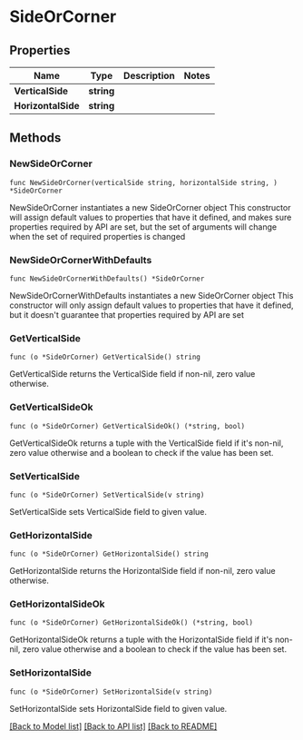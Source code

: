 # SideOrCorner

## Properties

Name | Type | Description | Notes
------------ | ------------- | ------------- | -------------
**VerticalSide** | **string** |  | 
**HorizontalSide** | **string** |  | 

## Methods

### NewSideOrCorner

`func NewSideOrCorner(verticalSide string, horizontalSide string, ) *SideOrCorner`

NewSideOrCorner instantiates a new SideOrCorner object
This constructor will assign default values to properties that have it defined,
and makes sure properties required by API are set, but the set of arguments
will change when the set of required properties is changed

### NewSideOrCornerWithDefaults

`func NewSideOrCornerWithDefaults() *SideOrCorner`

NewSideOrCornerWithDefaults instantiates a new SideOrCorner object
This constructor will only assign default values to properties that have it defined,
but it doesn't guarantee that properties required by API are set

### GetVerticalSide

`func (o *SideOrCorner) GetVerticalSide() string`

GetVerticalSide returns the VerticalSide field if non-nil, zero value otherwise.

### GetVerticalSideOk

`func (o *SideOrCorner) GetVerticalSideOk() (*string, bool)`

GetVerticalSideOk returns a tuple with the VerticalSide field if it's non-nil, zero value otherwise
and a boolean to check if the value has been set.

### SetVerticalSide

`func (o *SideOrCorner) SetVerticalSide(v string)`

SetVerticalSide sets VerticalSide field to given value.


### GetHorizontalSide

`func (o *SideOrCorner) GetHorizontalSide() string`

GetHorizontalSide returns the HorizontalSide field if non-nil, zero value otherwise.

### GetHorizontalSideOk

`func (o *SideOrCorner) GetHorizontalSideOk() (*string, bool)`

GetHorizontalSideOk returns a tuple with the HorizontalSide field if it's non-nil, zero value otherwise
and a boolean to check if the value has been set.

### SetHorizontalSide

`func (o *SideOrCorner) SetHorizontalSide(v string)`

SetHorizontalSide sets HorizontalSide field to given value.



[[Back to Model list]](../README.md#documentation-for-models) [[Back to API list]](../README.md#documentation-for-api-endpoints) [[Back to README]](../README.md)


